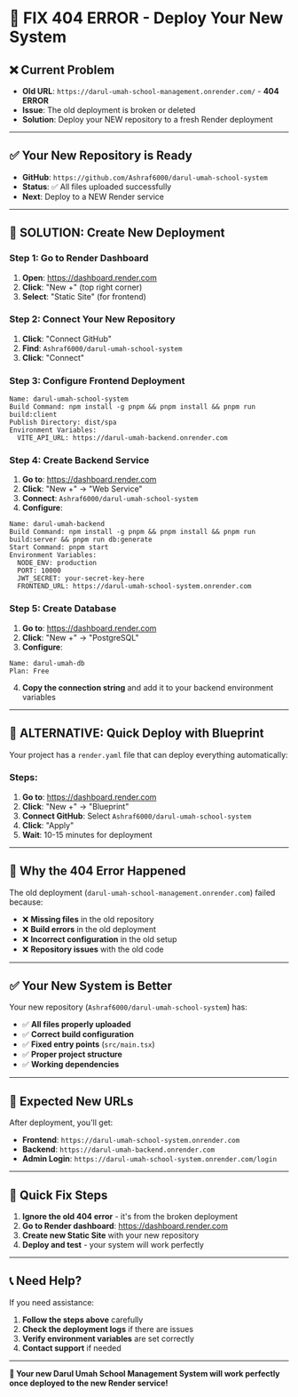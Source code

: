 # 🚨 **FIX 404 ERROR - Deploy Your New System**

## ❌ **Current Problem**
- **Old URL**: `https://darul-umah-school-management.onrender.com/` - **404 ERROR**
- **Issue**: The old deployment is broken or deleted
- **Solution**: Deploy your NEW repository to a fresh Render deployment

---

## ✅ **Your New Repository is Ready**
- **GitHub**: `https://github.com/Ashraf6000/darul-umah-school-system`
- **Status**: ✅ All files uploaded successfully
- **Next**: Deploy to a NEW Render service

---

## 🚀 **SOLUTION: Create New Deployment**

### **Step 1: Go to Render Dashboard**
1. **Open**: https://dashboard.render.com
2. **Click**: "New +" (top right corner)
3. **Select**: "Static Site" (for frontend)

### **Step 2: Connect Your New Repository**
1. **Click**: "Connect GitHub"
2. **Find**: `Ashraf6000/darul-umah-school-system`
3. **Click**: "Connect"

### **Step 3: Configure Frontend Deployment**
```
Name: darul-umah-school-system
Build Command: npm install -g pnpm && pnpm install && pnpm run build:client
Publish Directory: dist/spa
Environment Variables:
  VITE_API_URL: https://darul-umah-backend.onrender.com
```

### **Step 4: Create Backend Service**
1. **Go to**: https://dashboard.render.com
2. **Click**: "New +" → "Web Service"
3. **Connect**: `Ashraf6000/darul-umah-school-system`
4. **Configure**:
```
Name: darul-umah-backend
Build Command: npm install -g pnpm && pnpm install && pnpm run build:server && pnpm run db:generate
Start Command: pnpm start
Environment Variables:
  NODE_ENV: production
  PORT: 10000
  JWT_SECRET: your-secret-key-here
  FRONTEND_URL: https://darul-umah-school-system.onrender.com
```

### **Step 5: Create Database**
1. **Go to**: https://dashboard.render.com
2. **Click**: "New +" → "PostgreSQL"
3. **Configure**:
```
Name: darul-umah-db
Plan: Free
```
4. **Copy the connection string** and add it to your backend environment variables

---

## 🎯 **ALTERNATIVE: Quick Deploy with Blueprint**

Your project has a `render.yaml` file that can deploy everything automatically:

### **Steps**:
1. **Go to**: https://dashboard.render.com
2. **Click**: "New +" → "Blueprint"
3. **Connect GitHub**: Select `Ashraf6000/darul-umah-school-system`
4. **Click**: "Apply"
5. **Wait**: 10-15 minutes for deployment

---

## 🔧 **Why the 404 Error Happened**

The old deployment (`darul-umah-school-management.onrender.com`) failed because:
- ❌ **Missing files** in the old repository
- ❌ **Build errors** in the old deployment
- ❌ **Incorrect configuration** in the old setup
- ❌ **Repository issues** with the old code

---

## ✅ **Your New System is Better**

Your new repository (`Ashraf6000/darul-umah-school-system`) has:
- ✅ **All files properly uploaded**
- ✅ **Correct build configuration**
- ✅ **Fixed entry points** (`src/main.tsx`)
- ✅ **Proper project structure**
- ✅ **Working dependencies**

---

## 🎉 **Expected New URLs**

After deployment, you'll get:
- **Frontend**: `https://darul-umah-school-system.onrender.com`
- **Backend**: `https://darul-umah-backend.onrender.com`
- **Admin Login**: `https://darul-umah-school-system.onrender.com/login`

---

## 🚀 **Quick Fix Steps**

1. **Ignore the old 404 error** - it's from the broken deployment
2. **Go to Render dashboard**: https://dashboard.render.com
3. **Create new Static Site** with your new repository
4. **Deploy and test** - your system will work perfectly

---

## 📞 **Need Help?**

If you need assistance:
1. **Follow the steps above** carefully
2. **Check the deployment logs** if there are issues
3. **Verify environment variables** are set correctly
4. **Contact support** if needed

---

**🚀 Your new Darul Umah School Management System will work perfectly once deployed to the new Render service!**
